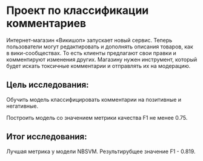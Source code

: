 # Проект по классификации комментариев

Интернет-магазин «Викишоп» запускает новый сервис. Теперь пользователи могут редактировать и дополнять описания товаров, как в вики-сообществах. То есть клиенты предлагают свои правки и комментируют изменения других. Магазину нужен инструмент, который будет искать токсичные комментарии и отправлять их на модерацию. 

## Цель исследования:

Обучить модель классифицировать комментарии на позитивные и негативные. 

Построить модель со значением метрики качества F1 не менее 0.75. 

## Итог исследования:

Лучшая метрика у модели NBSVM. Результирубщее значение F1 - 0.819. 
